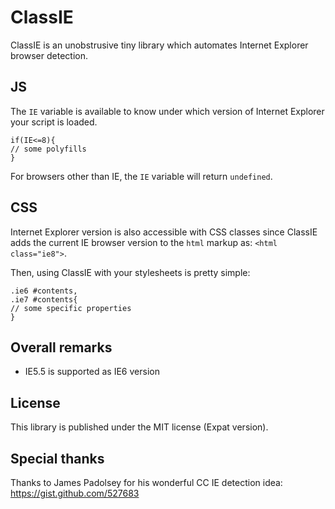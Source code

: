 ClassIE
=======

ClassIE is an unobstrusive tiny library which automates Internet Explorer browser detection.

JS
--

The `IE` variable is available to know under which version of Internet Explorer your script is loaded.

    if(IE<=8){
	// some polyfills
    }

For browsers other than IE, the `IE` variable will return `undefined`.

CSS
---

Internet Explorer version is also accessible with CSS classes since ClassIE adds the current IE browser version to the `html` markup as: `<html class="ie8">`.

Then, using ClassIE with your stylesheets is pretty simple:

    .ie6 #contents,
    .ie7 #contents{
	// some specific properties
    }

Overall remarks
---------------

- IE5.5 is supported as IE6 version

License
-------

This library is published under the MIT license (Expat version).

Special thanks
--------------

Thanks to James Padolsey for his wonderful CC IE detection idea: https://gist.github.com/527683
